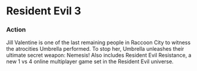 # Resident Evil 3

### Action

Jill Valentine is one of the last remaining people in Raccoon City to witness the atrocities Umbrella performed. To stop her, Umbrella unleashes their ultimate secret weapon: Nemesis! Also includes Resident Evil Resistance, a new 1 vs 4 online multiplayer game set in the Resident Evil universe.